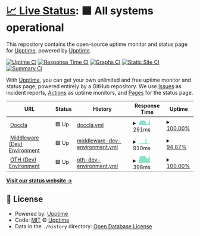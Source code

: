 # [📈 Live Status](https://upptime.github.io/upptime): <!--live status--> **🟩 All systems operational**

This repository contains the open-source uptime monitor and status page for [Upptime](https://upptime.js.org), powered by [Upptime](https://github.com/upptime/upptime).

[![Uptime CI](https://github.com/mhuzaifahkhan/status/workflows/Uptime%20CI/badge.svg)](https://github.com/mhuzaifahkhan/status/actions?query=workflow%3A%22Uptime+CI%22)
[![Response Time CI](https://github.com/mhuzaifahkhan/status/workflows/Response%20Time%20CI/badge.svg)](https://github.com/mhuzaifahkhan/status/actions?query=workflow%3A%22Response+Time+CI%22)
[![Graphs CI](https://github.com/mhuzaifahkhan/status/workflows/Graphs%20CI/badge.svg)](https://github.com/mhuzaifahkhan/status/actions?query=workflow%3A%22Graphs+CI%22)
[![Static Site CI](https://github.com/mhuzaifahkhan/status/workflows/Static%20Site%20CI/badge.svg)](https://github.com/mhuzaifahkhan/status/actions?query=workflow%3A%22Static+Site+CI%22)
[![Summary CI](https://github.com/mhuzaifahkhan/status/workflows/Summary%20CI/badge.svg)](https://github.com/mhuzaifahkhan/status/actions?query=workflow%3A%22Summary+CI%22)

With [Upptime](https://upptime.js.org), you can get your own unlimited and free uptime monitor and status page, powered entirely by a GitHub repository. We use [Issues](https://github.com/upptime/upptime/issues) as incident reports, [Actions](https://github.com/mhuzaifahkhan/status/actions) as uptime monitors, and [Pages](https://upptime.github.io/upptime) for the status page.

<!--start: status pages-->
<!-- This summary is generated by Upptime (https://github.com/upptime/upptime) -->
<!-- Do not edit this manually, your changes will be overwritten -->
<!-- prettier-ignore -->
| URL | Status | History | Response Time | Uptime |
| --- | ------ | ------- | ------------- | ------ |
| <img alt="" src="https://icons.duckduckgo.com/ip3/www.doccla.com.ico" height="13"> [Doccla](https://www.doccla.com) | 🟩 Up | [doccla.yml](https://github.com/mhuzaifahkhan/status/commits/HEAD/history/doccla.yml) | <details><summary><img alt="Response time graph" src="./graphs/doccla/response-time-week.png" height="20"> 291ms</summary><br><a href="https://mhuzaifahkhan.github.io/status/history/doccla"><img alt="Response time 608" src="https://img.shields.io/endpoint?url=https%3A%2F%2Fraw.githubusercontent.com%2Fmhuzaifahkhan%2Fstatus%2FHEAD%2Fapi%2Fdoccla%2Fresponse-time.json"></a><br><a href="https://mhuzaifahkhan.github.io/status/history/doccla"><img alt="24-hour response time 509" src="https://img.shields.io/endpoint?url=https%3A%2F%2Fraw.githubusercontent.com%2Fmhuzaifahkhan%2Fstatus%2FHEAD%2Fapi%2Fdoccla%2Fresponse-time-day.json"></a><br><a href="https://mhuzaifahkhan.github.io/status/history/doccla"><img alt="7-day response time 291" src="https://img.shields.io/endpoint?url=https%3A%2F%2Fraw.githubusercontent.com%2Fmhuzaifahkhan%2Fstatus%2FHEAD%2Fapi%2Fdoccla%2Fresponse-time-week.json"></a><br><a href="https://mhuzaifahkhan.github.io/status/history/doccla"><img alt="30-day response time 776" src="https://img.shields.io/endpoint?url=https%3A%2F%2Fraw.githubusercontent.com%2Fmhuzaifahkhan%2Fstatus%2FHEAD%2Fapi%2Fdoccla%2Fresponse-time-month.json"></a><br><a href="https://mhuzaifahkhan.github.io/status/history/doccla"><img alt="1-year response time 608" src="https://img.shields.io/endpoint?url=https%3A%2F%2Fraw.githubusercontent.com%2Fmhuzaifahkhan%2Fstatus%2FHEAD%2Fapi%2Fdoccla%2Fresponse-time-year.json"></a></details> | <details><summary><a href="https://mhuzaifahkhan.github.io/status/history/doccla">100.00%</a></summary><a href="https://mhuzaifahkhan.github.io/status/history/doccla"><img alt="All-time uptime 100.00%" src="https://img.shields.io/endpoint?url=https%3A%2F%2Fraw.githubusercontent.com%2Fmhuzaifahkhan%2Fstatus%2FHEAD%2Fapi%2Fdoccla%2Fuptime.json"></a><br><a href="https://mhuzaifahkhan.github.io/status/history/doccla"><img alt="24-hour uptime 100.00%" src="https://img.shields.io/endpoint?url=https%3A%2F%2Fraw.githubusercontent.com%2Fmhuzaifahkhan%2Fstatus%2FHEAD%2Fapi%2Fdoccla%2Fuptime-day.json"></a><br><a href="https://mhuzaifahkhan.github.io/status/history/doccla"><img alt="7-day uptime 100.00%" src="https://img.shields.io/endpoint?url=https%3A%2F%2Fraw.githubusercontent.com%2Fmhuzaifahkhan%2Fstatus%2FHEAD%2Fapi%2Fdoccla%2Fuptime-week.json"></a><br><a href="https://mhuzaifahkhan.github.io/status/history/doccla"><img alt="30-day uptime 100.00%" src="https://img.shields.io/endpoint?url=https%3A%2F%2Fraw.githubusercontent.com%2Fmhuzaifahkhan%2Fstatus%2FHEAD%2Fapi%2Fdoccla%2Fuptime-month.json"></a><br><a href="https://mhuzaifahkhan.github.io/status/history/doccla"><img alt="1-year uptime 100.00%" src="https://img.shields.io/endpoint?url=https%3A%2F%2Fraw.githubusercontent.com%2Fmhuzaifahkhan%2Fstatus%2FHEAD%2Fapi%2Fdoccla%2Fuptime-year.json"></a></details>
| <img alt="" src="https://icons.duckduckgo.com/ip3/dev.mw.doccla.com.ico" height="13"> [Middleware (Dev) Environment](https://dev.mw.doccla.com/) | 🟩 Up | [middleware-dev-environment.yml](https://github.com/mhuzaifahkhan/status/commits/HEAD/history/middleware-dev-environment.yml) | <details><summary><img alt="Response time graph" src="./graphs/middleware-dev-environment/response-time-week.png" height="20"> 910ms</summary><br><a href="https://mhuzaifahkhan.github.io/status/history/middleware-dev-environment"><img alt="Response time 613" src="https://img.shields.io/endpoint?url=https%3A%2F%2Fraw.githubusercontent.com%2Fmhuzaifahkhan%2Fstatus%2FHEAD%2Fapi%2Fmiddleware-dev-environment%2Fresponse-time.json"></a><br><a href="https://mhuzaifahkhan.github.io/status/history/middleware-dev-environment"><img alt="24-hour response time 403" src="https://img.shields.io/endpoint?url=https%3A%2F%2Fraw.githubusercontent.com%2Fmhuzaifahkhan%2Fstatus%2FHEAD%2Fapi%2Fmiddleware-dev-environment%2Fresponse-time-day.json"></a><br><a href="https://mhuzaifahkhan.github.io/status/history/middleware-dev-environment"><img alt="7-day response time 910" src="https://img.shields.io/endpoint?url=https%3A%2F%2Fraw.githubusercontent.com%2Fmhuzaifahkhan%2Fstatus%2FHEAD%2Fapi%2Fmiddleware-dev-environment%2Fresponse-time-week.json"></a><br><a href="https://mhuzaifahkhan.github.io/status/history/middleware-dev-environment"><img alt="30-day response time 676" src="https://img.shields.io/endpoint?url=https%3A%2F%2Fraw.githubusercontent.com%2Fmhuzaifahkhan%2Fstatus%2FHEAD%2Fapi%2Fmiddleware-dev-environment%2Fresponse-time-month.json"></a><br><a href="https://mhuzaifahkhan.github.io/status/history/middleware-dev-environment"><img alt="1-year response time 613" src="https://img.shields.io/endpoint?url=https%3A%2F%2Fraw.githubusercontent.com%2Fmhuzaifahkhan%2Fstatus%2FHEAD%2Fapi%2Fmiddleware-dev-environment%2Fresponse-time-year.json"></a></details> | <details><summary><a href="https://mhuzaifahkhan.github.io/status/history/middleware-dev-environment">94.87%</a></summary><a href="https://mhuzaifahkhan.github.io/status/history/middleware-dev-environment"><img alt="All-time uptime 99.04%" src="https://img.shields.io/endpoint?url=https%3A%2F%2Fraw.githubusercontent.com%2Fmhuzaifahkhan%2Fstatus%2FHEAD%2Fapi%2Fmiddleware-dev-environment%2Fuptime.json"></a><br><a href="https://mhuzaifahkhan.github.io/status/history/middleware-dev-environment"><img alt="24-hour uptime 100.00%" src="https://img.shields.io/endpoint?url=https%3A%2F%2Fraw.githubusercontent.com%2Fmhuzaifahkhan%2Fstatus%2FHEAD%2Fapi%2Fmiddleware-dev-environment%2Fuptime-day.json"></a><br><a href="https://mhuzaifahkhan.github.io/status/history/middleware-dev-environment"><img alt="7-day uptime 94.87%" src="https://img.shields.io/endpoint?url=https%3A%2F%2Fraw.githubusercontent.com%2Fmhuzaifahkhan%2Fstatus%2FHEAD%2Fapi%2Fmiddleware-dev-environment%2Fuptime-week.json"></a><br><a href="https://mhuzaifahkhan.github.io/status/history/middleware-dev-environment"><img alt="30-day uptime 98.82%" src="https://img.shields.io/endpoint?url=https%3A%2F%2Fraw.githubusercontent.com%2Fmhuzaifahkhan%2Fstatus%2FHEAD%2Fapi%2Fmiddleware-dev-environment%2Fuptime-month.json"></a><br><a href="https://mhuzaifahkhan.github.io/status/history/middleware-dev-environment"><img alt="1-year uptime 99.04%" src="https://img.shields.io/endpoint?url=https%3A%2F%2Fraw.githubusercontent.com%2Fmhuzaifahkhan%2Fstatus%2FHEAD%2Fapi%2Fmiddleware-dev-environment%2Fuptime-year.json"></a></details>
| <img alt="" src="https://icons.duckduckgo.com/ip3/doccla-dev.oth.io.ico" height="13"> [OTH (Dev) Environment](https://doccla-dev.oth.io/clinician/login/auth) | 🟩 Up | [oth-dev-environment.yml](https://github.com/mhuzaifahkhan/status/commits/HEAD/history/oth-dev-environment.yml) | <details><summary><img alt="Response time graph" src="./graphs/oth-dev-environment/response-time-week.png" height="20"> 398ms</summary><br><a href="https://mhuzaifahkhan.github.io/status/history/oth-dev-environment"><img alt="Response time 428" src="https://img.shields.io/endpoint?url=https%3A%2F%2Fraw.githubusercontent.com%2Fmhuzaifahkhan%2Fstatus%2FHEAD%2Fapi%2Foth-dev-environment%2Fresponse-time.json"></a><br><a href="https://mhuzaifahkhan.github.io/status/history/oth-dev-environment"><img alt="24-hour response time 484" src="https://img.shields.io/endpoint?url=https%3A%2F%2Fraw.githubusercontent.com%2Fmhuzaifahkhan%2Fstatus%2FHEAD%2Fapi%2Foth-dev-environment%2Fresponse-time-day.json"></a><br><a href="https://mhuzaifahkhan.github.io/status/history/oth-dev-environment"><img alt="7-day response time 398" src="https://img.shields.io/endpoint?url=https%3A%2F%2Fraw.githubusercontent.com%2Fmhuzaifahkhan%2Fstatus%2FHEAD%2Fapi%2Foth-dev-environment%2Fresponse-time-week.json"></a><br><a href="https://mhuzaifahkhan.github.io/status/history/oth-dev-environment"><img alt="30-day response time 428" src="https://img.shields.io/endpoint?url=https%3A%2F%2Fraw.githubusercontent.com%2Fmhuzaifahkhan%2Fstatus%2FHEAD%2Fapi%2Foth-dev-environment%2Fresponse-time-month.json"></a><br><a href="https://mhuzaifahkhan.github.io/status/history/oth-dev-environment"><img alt="1-year response time 428" src="https://img.shields.io/endpoint?url=https%3A%2F%2Fraw.githubusercontent.com%2Fmhuzaifahkhan%2Fstatus%2FHEAD%2Fapi%2Foth-dev-environment%2Fresponse-time-year.json"></a></details> | <details><summary><a href="https://mhuzaifahkhan.github.io/status/history/oth-dev-environment">100.00%</a></summary><a href="https://mhuzaifahkhan.github.io/status/history/oth-dev-environment"><img alt="All-time uptime 99.97%" src="https://img.shields.io/endpoint?url=https%3A%2F%2Fraw.githubusercontent.com%2Fmhuzaifahkhan%2Fstatus%2FHEAD%2Fapi%2Foth-dev-environment%2Fuptime.json"></a><br><a href="https://mhuzaifahkhan.github.io/status/history/oth-dev-environment"><img alt="24-hour uptime 100.00%" src="https://img.shields.io/endpoint?url=https%3A%2F%2Fraw.githubusercontent.com%2Fmhuzaifahkhan%2Fstatus%2FHEAD%2Fapi%2Foth-dev-environment%2Fuptime-day.json"></a><br><a href="https://mhuzaifahkhan.github.io/status/history/oth-dev-environment"><img alt="7-day uptime 100.00%" src="https://img.shields.io/endpoint?url=https%3A%2F%2Fraw.githubusercontent.com%2Fmhuzaifahkhan%2Fstatus%2FHEAD%2Fapi%2Foth-dev-environment%2Fuptime-week.json"></a><br><a href="https://mhuzaifahkhan.github.io/status/history/oth-dev-environment"><img alt="30-day uptime 99.96%" src="https://img.shields.io/endpoint?url=https%3A%2F%2Fraw.githubusercontent.com%2Fmhuzaifahkhan%2Fstatus%2FHEAD%2Fapi%2Foth-dev-environment%2Fuptime-month.json"></a><br><a href="https://mhuzaifahkhan.github.io/status/history/oth-dev-environment"><img alt="1-year uptime 99.97%" src="https://img.shields.io/endpoint?url=https%3A%2F%2Fraw.githubusercontent.com%2Fmhuzaifahkhan%2Fstatus%2FHEAD%2Fapi%2Foth-dev-environment%2Fuptime-year.json"></a></details>

<!--end: status pages-->

[**Visit our status website →**](https://upptime.github.io/upptime)

## 📄 License

- Powered by: [Upptime](https://github.com/upptime/upptime)
- Code: [MIT](./LICENSE) © [Upptime](https://upptime.js.org)
- Data in the `./history` directory: [Open Database License](https://opendatacommons.org/licenses/odbl/1-0/)
